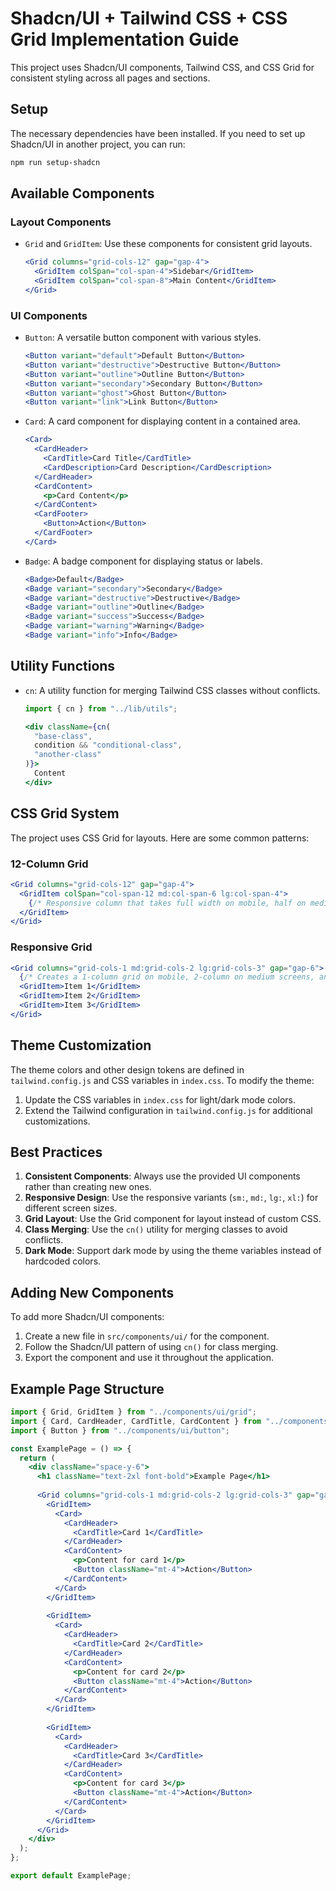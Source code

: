 # Shadcn/UI + Tailwind CSS + CSS Grid Implementation Guide

This project uses Shadcn/UI components, Tailwind CSS, and CSS Grid for consistent styling across all pages and sections.

## Setup

The necessary dependencies have been installed. If you need to set up Shadcn/UI in another project, you can run:

```bash
npm run setup-shadcn
```

## Available Components

### Layout Components

- `Grid` and `GridItem`: Use these components for consistent grid layouts.
  ```jsx
  <Grid columns="grid-cols-12" gap="gap-4">
    <GridItem colSpan="col-span-4">Sidebar</GridItem>
    <GridItem colSpan="col-span-8">Main Content</GridItem>
  </Grid>
  ```

### UI Components

- `Button`: A versatile button component with various styles.
  ```jsx
  <Button variant="default">Default Button</Button>
  <Button variant="destructive">Destructive Button</Button>
  <Button variant="outline">Outline Button</Button>
  <Button variant="secondary">Secondary Button</Button>
  <Button variant="ghost">Ghost Button</Button>
  <Button variant="link">Link Button</Button>
  ```

- `Card`: A card component for displaying content in a contained area.
  ```jsx
  <Card>
    <CardHeader>
      <CardTitle>Card Title</CardTitle>
      <CardDescription>Card Description</CardDescription>
    </CardHeader>
    <CardContent>
      <p>Card Content</p>
    </CardContent>
    <CardFooter>
      <Button>Action</Button>
    </CardFooter>
  </Card>
  ```

- `Badge`: A badge component for displaying status or labels.
  ```jsx
  <Badge>Default</Badge>
  <Badge variant="secondary">Secondary</Badge>
  <Badge variant="destructive">Destructive</Badge>
  <Badge variant="outline">Outline</Badge>
  <Badge variant="success">Success</Badge>
  <Badge variant="warning">Warning</Badge>
  <Badge variant="info">Info</Badge>
  ```

## Utility Functions

- `cn`: A utility function for merging Tailwind CSS classes without conflicts.
  ```jsx
  import { cn } from "../lib/utils";

  <div className={cn(
    "base-class",
    condition && "conditional-class",
    "another-class"
  )}>
    Content
  </div>
  ```

## CSS Grid System

The project uses CSS Grid for layouts. Here are some common patterns:

### 12-Column Grid

```jsx
<Grid columns="grid-cols-12" gap="gap-4">
  <GridItem colSpan="col-span-12 md:col-span-6 lg:col-span-4">
    {/* Responsive column that takes full width on mobile, half on medium screens, and one-third on large screens */}
  </GridItem>
</Grid>
```

### Responsive Grid

```jsx
<Grid columns="grid-cols-1 md:grid-cols-2 lg:grid-cols-3" gap="gap-6">
  {/* Creates a 1-column grid on mobile, 2-column on medium screens, and 3-column on large screens */}
  <GridItem>Item 1</GridItem>
  <GridItem>Item 2</GridItem>
  <GridItem>Item 3</GridItem>
</Grid>
```

## Theme Customization

The theme colors and other design tokens are defined in `tailwind.config.js` and CSS variables in `index.css`. To modify the theme:

1. Update the CSS variables in `index.css` for light/dark mode colors.
2. Extend the Tailwind configuration in `tailwind.config.js` for additional customizations.

## Best Practices

1. **Consistent Components**: Always use the provided UI components rather than creating new ones.
2. **Responsive Design**: Use the responsive variants (`sm:`, `md:`, `lg:`, `xl:`) for different screen sizes.
3. **Grid Layout**: Use the Grid component for layout instead of custom CSS.
4. **Class Merging**: Use the `cn()` utility for merging classes to avoid conflicts.
5. **Dark Mode**: Support dark mode by using the theme variables instead of hardcoded colors.

## Adding New Components

To add more Shadcn/UI components:

1. Create a new file in `src/components/ui/` for the component.
2. Follow the Shadcn/UI pattern of using `cn()` for class merging.
3. Export the component and use it throughout the application.

## Example Page Structure

```jsx
import { Grid, GridItem } from "../components/ui/grid";
import { Card, CardHeader, CardTitle, CardContent } from "../components/ui/card";
import { Button } from "../components/ui/button";

const ExamplePage = () => {
  return (
    <div className="space-y-6">
      <h1 className="text-2xl font-bold">Example Page</h1>
      
      <Grid columns="grid-cols-1 md:grid-cols-2 lg:grid-cols-3" gap="gap-6">
        <GridItem>
          <Card>
            <CardHeader>
              <CardTitle>Card 1</CardTitle>
            </CardHeader>
            <CardContent>
              <p>Content for card 1</p>
              <Button className="mt-4">Action</Button>
            </CardContent>
          </Card>
        </GridItem>
        
        <GridItem>
          <Card>
            <CardHeader>
              <CardTitle>Card 2</CardTitle>
            </CardHeader>
            <CardContent>
              <p>Content for card 2</p>
              <Button className="mt-4">Action</Button>
            </CardContent>
          </Card>
        </GridItem>
        
        <GridItem>
          <Card>
            <CardHeader>
              <CardTitle>Card 3</CardTitle>
            </CardHeader>
            <CardContent>
              <p>Content for card 3</p>
              <Button className="mt-4">Action</Button>
            </CardContent>
          </Card>
        </GridItem>
      </Grid>
    </div>
  );
};

export default ExamplePage;
``` 